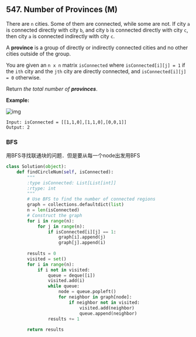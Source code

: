 ## 547. Number of Provinces (M)

There are `n` cities. Some of them are connected, while some are not. If city `a` is connected directly with city `b`, and city `b` is connected directly with city `c`, then city `a` is connected indirectly with city `c`.

A **province** is a group of directly or indirectly connected cities and no other cities outside of the group.

You are given an `n x n` matrix `isConnected` where `isConnected[i][j] = 1` if the `ith` city and the `jth` city are directly connected, and `isConnected[i][j] = 0` otherwise.

Return *the total number of **provinces***.

**Example:**

![img](https://assets.leetcode.com/uploads/2020/12/24/graph1.jpg)

```
Input: isConnected = [[1,1,0],[1,1,0],[0,0,1]]
Output: 2
```



### BFS

用BFS寻找联通块的问题．但是要从每一个node出发用BFS

```python
class Solution(object):
    def findCircleNum(self, isConnected):
        """
        :type isConnected: List[List[int]]
        :rtype: int
        """
        # Use BFS to find the number of connected regions
        graph = collections.defaultdict(list)
        n = len(isConnected)
        # Construct the graph
        for i in range(n):
            for j in range(n):
                if isConnected[i][j] == 1:
                    graph[i].append(j)
                    graph[j].append(i)
        
        results = 0
        visited = set()
        for i in range(n):
            if i not in visited:
                queue = deque([i])
                visited.add(i)
                while queue:
                    node = queue.popleft()
                    for neighbor in graph[node]:
                        if neighbor not in visited:
                            visited.add(neighbor)
                            queue.append(neighbor)
                results += 1
        
        return results
```

